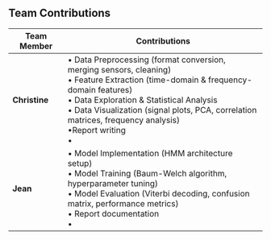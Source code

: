 ## Team Contributions

| Team Member | Contributions |
|-------------|---------------|
  | **Christine** | • Data Preprocessing (format conversion, merging sensors, cleaning)<br>• Feature Extraction (time-domain & frequency-domain features)<br>• Data Exploration & Statistical Analysis<br>• Data Visualization (signal plots, PCA, correlation matrices, frequency analysis)<br>•Report writing <br>• |
| **Jean** | • Model Implementation (HMM architecture setup)<br>• Model Training (Baum-Welch algorithm, hyperparameter tuning)<br>• Model Evaluation (Viterbi decoding, confusion matrix, performance metrics)<br> • Report documentation<br>•  |
